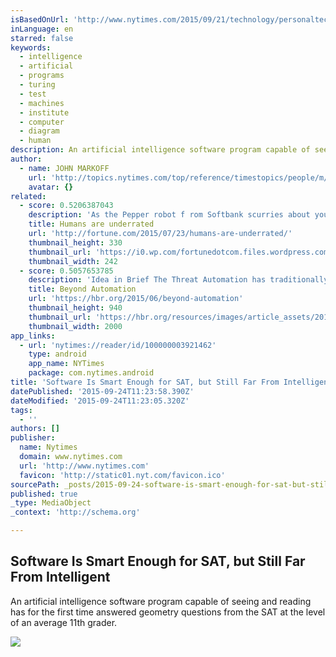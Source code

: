 ```yaml
---
isBasedOnUrl: 'http://www.nytimes.com/2015/09/21/technology/personaltech/software-is-smart-enough-for-sat-but-still-far-from-intelligent.html?ref=todayspaper&_r=0'
inLanguage: en
starred: false
keywords:
  - intelligence
  - artificial
  - programs
  - turing
  - test
  - machines
  - institute
  - computer
  - diagram
  - human
description: An artificial intelligence software program capable of seeing and reading has for the first time answered geometry questions from the SAT at the level of an average 11th grader.
author:
  - name: JOHN MARKOFF
    url: 'http://topics.nytimes.com/top/reference/timestopics/people/m/john_markoff/index.html'
    avatar: {}
related:
  - score: 0.5206387043
    description: 'As the Pepper robot f rom Softbank scurries about your home or office, it reads your emotions by your words, tone of voice, facial expressions, and body language. It then responds in all those ways; its hands and posture in particular are remarkably expressive.'
    title: Humans are underrated
    url: 'http://fortune.com/2015/07/23/humans-are-underrated/'
    thumbnail_height: 330
    thumbnail_url: 'https://i0.wp.com/fortunedotcom.files.wordpress.com/2015/07/cov08_ainside.jpg?fit=440%2C330&quality=80&strip'
    thumbnail_width: 242
  - score: 0.5057653785
    description: 'Idea in Brief The Threat Automation has traditionally displaced workers, forcing them onto higher ground that machines have not yet claimed. Today, as artificial intelligence encroaches on knowledge work, it can be hard to see how humans will remain employed in large numbers.'
    title: Beyond Automation
    url: 'https://hbr.org/2015/06/beyond-automation'
    thumbnail_height: 940
    thumbnail_url: 'https://hbr.org/resources/images/article_assets/2015/05/R1506C_BENNETT_DAVENPORT.jpg'
    thumbnail_width: 2000
app_links:
  - url: 'nytimes://reader/id/100000003921462'
    type: android
    app_name: NYTimes
    package: com.nytimes.android
title: 'Software Is Smart Enough for SAT, but Still Far From Intelligent'
datePublished: '2015-09-24T11:23:58.390Z'
dateModified: '2015-09-24T11:23:05.320Z'
tags:
  - ''
authors: []
publisher:
  name: Nytimes
  domain: www.nytimes.com
  url: 'http://www.nytimes.com'
  favicon: 'http://static01.nyt.com/favicon.ico'
sourcePath: _posts/2015-09-24-software-is-smart-enough-for-sat-but-still-far-from-intelli.md
published: true
_type: MediaObject
_context: 'http://schema.org'

---
```

<article style=""><h1>Software Is Smart Enough for SAT, but Still Far From Intelligent</h1><p>An artificial intelligence software program capable of seeing and reading has for the first time answered geometry questions from the SAT at the level of an average 11th grader.</p><img src="http://static01.nyt.com/images/2015/09/21/business/artificialsci1/artificialsci1-facebookJumbo.jpg" /></article>
